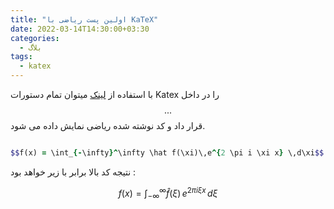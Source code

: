 ```yaml
---
title: "اولین پست ریاضی با KaTeX"
date: 2022-03-14T14:30:00+03:30
categories:
  - بلاگ
tags:
  - katex
---
```


با استفاده از [لینک](https://katex.org/docs/api.html) میتوان تمام دستورات Katex را در داخل $$...$$ قرار داد و کد نوشته شده ریاضی نمایش داده می شود.

```ruby

$$f(x) = \int_{-\infty}^\infty \hat f(\xi)\,e^{2 \pi i \xi x} \,d\xi$$

```

نتیجه کد بالا برابر با زیر خواهد بود :

$$f(x) = \int_{-\infty}^\infty \hat f(\xi)\,e^{2 \pi i \xi x} \,d\xi$$
